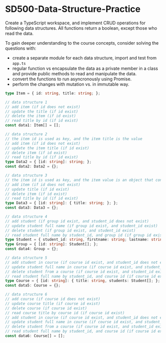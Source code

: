# SD500-Data-Structure-Practice
Create a TypeScript workspace, and implement CRUD operations for following data structures. All functions return a boolean, except those who read the data. 
  
To gain deeper understanding to the course concepts, consider solving the questions with:
* create a separate module for each data structure, import and test from `app.ts`
* regular function vs encapsulate the data as a private member in a class and provide public methods to read and manipulate the data.
* convert the functions to run asyncronously using Promise.
* perform the changes with mutation vs. in immutable way.

```typescript
type Item = { id: string, title: string; };

// data structure 1
// add item (if id does not exist)
// update the title (if id exist)
// delete the item (if id exist)
// read title by id (if id exist)
const data1: Item[] = [];

// data structure 2
// the item id is used as key, and the item title is the value
// add item (if id does not exist)
// update the item title (if id exist)
// delete item (if id exist)
// read title by id (if id exist)
type Data2 = { [id: string]: string; };
const data2: Data2 = {};

// data structure 3
// the item id is used as key, and the item value is an object that contains the title
// add item (if id does not exist)
// update title (if id exist)
// delete item (if id exist)
// read title by id (if id exist)
type Data3 = { [id: string]: { title: string; }; };
const data3: Data3 = {};

// data structure 4
// add student (if group id exist, and student_id does not exist)
// update student full name (if group id exist, and student_id exist)
// delete student (if group id exist, and student_id exist)
// read student full name by student_id, and group id (if group id exist, and student_id exist)
type Student = { student_id: string, firstname: string; lastname: string; };
type Group = { [id: string]: Student[]; };
const data4: Group = {};

// data structure 5
// add student in course (if course id exist, and student_id does not exist)
// update student full name in course (if course id exist, and student_id exist)
// delete student from a course (if course id exist, and student_id exist)
// read student full name by student_id, and course id (if course id exist, and student_id exist)
type Course = { [id: string]: { title: string, students: Student[]; }; };
const data5: Course = {};

// data structure 6
// add course (if course id does not exist)
// update course title (if course id exist)
// delete course (if course id exist)
// read course title by course id (if course id exist)
// add student in course (if course id exist, and student_id does not exist)
// update student full name in course (if course id exist, and student_id exist)
// delete student from a course (if course id exist, and student_id exist)
// read student full name by student_id, and course id (if course id exist, and student_id exist)
const data6: Course[] = [];

```

